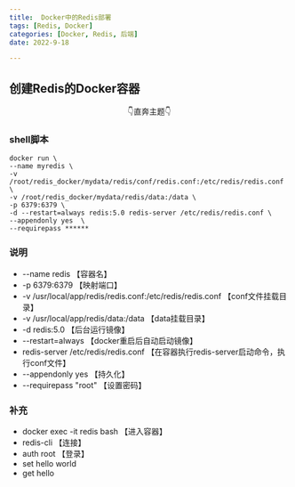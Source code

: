 ```yaml
---
title:  Docker中的Redis部署
tags: [Redis, Docker]
categories: [Docker, Redis, 后端]
date: 2022-9-18

---
```


## 创建Redis的Docker容器

<center>👇直奔主题👇</center>

### shell脚本

```shell
docker run \
--name myredis \
-v /root/redis_docker/mydata/redis/conf/redis.conf:/etc/redis/redis.conf \
-v /root/redis_docker/mydata/redis/data:/data \
-p 6379:6379 \
-d --restart=always redis:5.0 redis-server /etc/redis/redis.conf \
--appendonly yes  \
--requirepass ******
```

### 说明
- --name redis 【容器名】
- -p 6379:6379 【映射端口】
- -v /usr/local/app/redis/redis.conf:/etc/redis/redis.conf 【conf文件挂载目录】
- -v /usr/local/app/redis/data:/data 【data挂载目录】
- -d redis:5.0 【后台运行镜像】
- --restart=always 【docker重启后自动启动镜像】
- redis-server /etc/redis/redis.conf 【在容器执行redis-server启动命令，执行conf文件】
- --appendonly yes 【持久化】
- --requirepass "root" 【设置密码】

### 补充

- docker exec -it redis bash 【进入容器】
- redis-cli 【连接】
- auth root 【登录】
- set hello world
- get hello